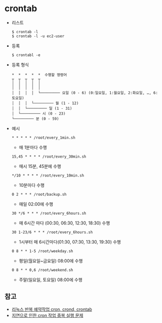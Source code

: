 # crontab

* 리스트

  ```shell
  $ crontab -l
  $ crontab -l -u ec2-user
  ```

* 등록

  ```shell
  $ crontabl -e
  ```

* 등록 형식

  ```
  *  *  *  *  *  수행할 명령어
  ┬  ┬  ┬  ┬  ┬
  │  │  │  │  │
  │  │  │  │  │
  │  │  │  │  └───────── 요일 (0 - 6) (0:일요일, 1:월요일, 2:화요일, …, 6:토요일)
  │  │  │  └───────── 월 (1 - 12)
  │  │  └───────── 일 (1 - 31)
  │  └───────── 시 (0 - 23)
  └───────── 분 (0 - 59)
  ```

* 예시

  ```
  * * * * * /root/every_1min.sh
  ```

  * 매 1분마다 수행

  ```
  15,45 * * * * /root/every_30min.sh
  ```

  * 매시 15분, 45분에 수행

  ```
  */10 * * * * /root/every_10min.sh
  ```

  * 10분마다 수행

  ```
  0 2 * * * /root/backup.sh
  ```

  * 매일 02:00에 수행

  ```
  30 */6 * * * /root/every_6hours.sh
  ```

  * 매 6시간 마다 (00:30, 06:30, 12:30, 18:30) 수행

  ```
  30 1-23/6 * * * /root/every_6hours.sh
  ```

  * 1시부터 매 6시간마다(01:30, 07:30, 13:30, 19:30) 수행

  ```
  0 8 * * 1-5 /root/weekday.sh
  ```

  * 평일(월요일~금요일) 08:00에 수행

  ```
  0 8 * * 0,6 /root/weekend.sh
  ```

  * 주말(일요일, 토요일) 08:00에 수행



## 참고

* [리눅스 반복 예약작업 cron, crond, crontab](http://zetawiki.com/wiki/%EB%A6%AC%EB%88%85%EC%8A%A4_%EB%B0%98%EB%B3%B5_%EC%98%88%EC%95%BD%EC%9E%91%EC%97%85_cron,_crond,_crontab)
* [지연으로 인한 cron 작업 중복 실행 문제](http://bencane.com/2015/09/22/preventing-duplicate-cron-job-executions/)

